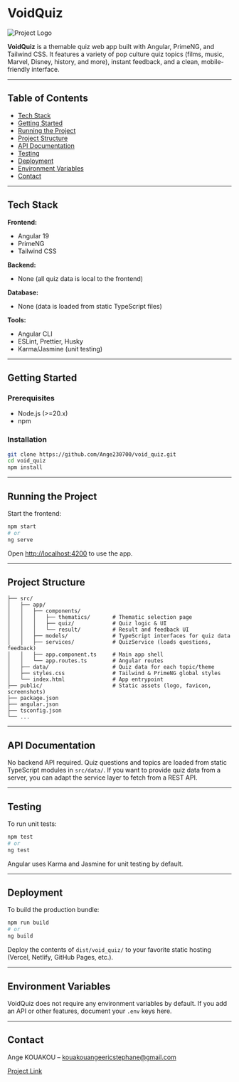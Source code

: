 <!-- README.md -->

# VoidQuiz

![Project Logo](public/logo.png) <!-- Replace with your logo if you have one -->

**VoidQuiz** is a themable quiz web app built with Angular, PrimeNG, and Tailwind CSS.
It features a variety of pop culture quiz topics (films, music, Marvel, Disney, history, and more), instant feedback, and a clean, mobile-friendly interface.

---

## Table of Contents

<!-- * [Demo](#demo) -->

- [Tech Stack](#tech-stack)
- [Getting Started](#getting-started)
- [Running the Project](#running-the-project)
- [Project Structure](#project-structure)
- [API Documentation](#api-documentation)
- [Testing](#testing)
- [Deployment](#deployment)
- [Environment Variables](#environment-variables)
  <!-- * [Contributing](#contributing) -->
  <!-- * [License](#license) -->
  <!-- * [Acknowledgements](#acknowledgements) -->
- [Contact](#contact)

<!-- ---

## Demo

Check out a live demo: **coming soon!**
Or run locally at [http://localhost:4200](http://localhost:4200).

![Screenshot](public/screenshot.png) Add or replace with your screenshot -->

---

## Tech Stack

**Frontend:**

- Angular 19
- PrimeNG
- Tailwind CSS

**Backend:**

- None (all quiz data is local to the frontend)

**Database:**

- None (data is loaded from static TypeScript files)

**Tools:**

- Angular CLI
- ESLint, Prettier, Husky
- Karma/Jasmine (unit testing)

---

## Getting Started

### Prerequisites

- Node.js (>=20.x)
- npm

### Installation

```bash
git clone https://github.com/Ange230700/void_quiz.git
cd void_quiz
npm install
```

---

## Running the Project

Start the frontend:

```bash
npm start
# or
ng serve
```

Open [http://localhost:4200](http://localhost:4200) to use the app.

---

## Project Structure

```
├── src/
│   ├── app/
│   │   ├── components/
│   │   │   ├── thematics/       # Thematic selection page
│   │   │   ├── quiz/            # Quiz logic & UI
│   │   │   └── result/          # Result and feedback UI
│   │   ├── models/              # TypeScript interfaces for quiz data
│   │   ├── services/            # QuizService (loads questions, feedback)
│   │   ├── app.component.ts     # Main app shell
│   │   └── app.routes.ts        # Angular routes
│   ├── data/                    # Quiz data for each topic/theme
│   ├── styles.css               # Tailwind & PrimeNG global styles
│   └── index.html               # App entrypoint
├── public/                      # Static assets (logo, favicon, screenshots)
├── package.json
├── angular.json
├── tsconfig.json
└── ...
```

---

## API Documentation

No backend API required.
Quiz questions and topics are loaded from static TypeScript modules in `src/data/`.
If you want to provide quiz data from a server, you can adapt the service layer to fetch from a REST API.

---

## Testing

To run unit tests:

```bash
npm test
# or
ng test
```

Angular uses Karma and Jasmine for unit testing by default.

---

## Deployment

To build the production bundle:

```bash
npm run build
# or
ng build
```

Deploy the contents of `dist/void_quiz/` to your favorite static hosting (Vercel, Netlify, GitHub Pages, etc.).

---

## Environment Variables

VoidQuiz does not require any environment variables by default.
If you add an API or other features, document your `.env` keys here.

<!-- ---

## Contributing

Contributions are welcome! Please follow these steps:

1. Fork the repository
2. Create a new branch (`git checkout -b feature/new-feature`)
3. Commit your changes (`git commit -m 'Add feature'`)
4. Push the branch (`git push origin feature/new-feature`)
5. Create a Pull Request

Code formatting and linting are enforced via Prettier, ESLint, and Husky hooks. -->

<!-- ---

## License

MIT License -->

<!-- ---

## Acknowledgements

Special thanks to the following libraries, frameworks, and contributors:

* [Angular](https://angular.io/)
* [PrimeNG](https://primeng.org/)
* [Tailwind CSS](https://tailwindcss.com/) -->

---

## Contact

Ange KOUAKOU – [kouakouangeericstephane@gmail.com](mailto:kouakouangeericstephane@gmail.com)

[Project Link](https://github.com/Ange230700/void_quiz)
